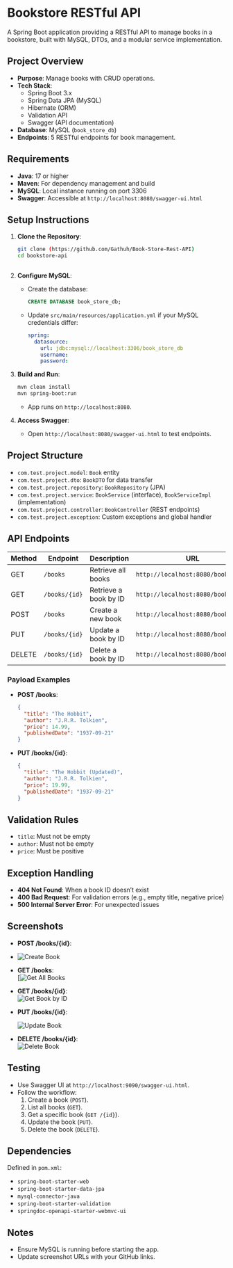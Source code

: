 
# Bookstore RESTful API

A Spring Boot application providing a RESTful API to manage books in a bookstore, built with MySQL, DTOs, and a modular service implementation.

## Project Overview

- **Purpose**: Manage books with CRUD operations.
- **Tech Stack**: 
  - Spring Boot 3.x
  - Spring Data JPA (MySQL)
  - Hibernate (ORM)
  - Validation API
  - Swagger (API documentation)
- **Database**: MySQL (`book_store_db`)
- **Endpoints**: 5 RESTful endpoints for book management.

## Requirements

- **Java**: 17 or higher
- **Maven**: For dependency management and build
- **MySQL**: Local instance running on port 3306
- **Swagger**: Accessible at `http://localhost:8080/swagger-ui.html`

## Setup Instructions

1. **Clone the Repository**:
   ```bash
   git clone (https://github.com/Gathuh/Book-Store-Rest-API)
   cd bookstore-api
 

2. **Configure MySQL**:
   - Create the database:
     ```sql
     CREATE DATABASE book_store_db;
     ```
   - Update `src/main/resources/application.yml` if your MySQL credentials differ:
     ```yaml
     spring:
       datasource:
         url: jdbc:mysql://localhost:3306/book_store_db
         username: 
         password: 
     ```

3. **Build and Run**:
   ```bash
   mvn clean install
   mvn spring-boot:run
   ```
   - App runs on `http://localhost:8080`.

4. **Access Swagger**:
   - Open `http://localhost:8080/swagger-ui.html` to test endpoints.

## Project Structure

- `com.test.project.model`: `Book` entity
- `com.test.project.dto`: `BookDTO` for data transfer
- `com.test.project.repository`: `BookRepository` (JPA)
- `com.test.project.service`: `BookService` (interface), `BookServiceImpl` (implementation)
- `com.test.project.controller`: `BookController` (REST endpoints)
- `com.test.project.exception`: Custom exceptions and global handler

## API Endpoints

| Method | Endpoint            | Description            | URL                                      |
|--------|---------------------|------------------------|------------------------------------------|
| GET    | `/books`           | Retrieve all books     | `http://localhost:8080/books`           |
| GET    | `/books/{id}`      | Retrieve a book by ID  | `http://localhost:8080/books/{id}`      |
| POST   | `/books`           | Create a new book      | `http://localhost:8080/books`           |
| PUT    | `/books/{id}`      | Update a book by ID    | `http://localhost:8080/books/{id}`      |
| DELETE | `/books/{id}`      | Delete a book by ID    | `http://localhost:8080/books/{id}`      |

### Payload Examples

- **POST /books**:
  ```json
  {
    "title": "The Hobbit",
    "author": "J.R.R. Tolkien",
    "price": 14.99,
    "publishedDate": "1937-09-21"
  }
  ```

- **PUT /books/{id}**:
  ```json
  {
    "title": "The Hobbit (Updated)",
    "author": "J.R.R. Tolkien",
    "price": 19.99,
    "publishedDate": "1937-09-21"
  }
  ```

## Validation Rules

- `title`: Must not be empty
- `author`: Must not be empty
- `price`: Must be positive

## Exception Handling

- **404 Not Found**: When a book ID doesn’t exist
- **400 Bad Request**: For validation errors (e.g., empty title, negative price)
- **500 Internal Server Error**: For unexpected issues

## Screenshots


  - **POST /books/{id}**:
  - ![Create Book](https://github.com/Gathuh/Book-Store-Rest-API/blob/main/Screenshot%20from%202025-03-24%2011-02-31.png )
- **GET /books**:  
  [![Get All Books](https://github.com/Gathuh/Book-Store-Rest-API/blob/main/Screenshot%20from%202025-03-24%2011-03-47.png)
- **GET /books/{id}**:  
  ![Get Book by ID](https://github.com/Gathuh/Book-Store-Rest-API/blob/main/Screenshot%20from%202025-03-24%2011-04-17.png)
  

  
- **PUT /books/{id}**:

  ![Update Book](https://github.com/Gathuh/Book-Store-Rest-API/blob/main/Screenshot%20from%202025-03-24%2011-05-56.png)
- **DELETE /books/{id}**:  
  ![Delete Book](https://github.com/Gathuh/Book-Store-Rest-API/blob/main/Screenshot%20from%202025-03-24%2011-06-51.png)

## Testing

- Use Swagger UI at `http://localhost:9090/swagger-ui.html`.
- Follow the workflow:
  1. Create a book (`POST`).
  2. List all books (`GET`).
  3. Get a specific book (`GET /{id}`).
  4. Update the book (`PUT`).
  5. Delete the book (`DELETE`).

## Dependencies

Defined in `pom.xml`:
- `spring-boot-starter-web`
- `spring-boot-starter-data-jpa`
- `mysql-connector-java`
- `spring-boot-starter-validation`
- `springdoc-openapi-starter-webmvc-ui`

## Notes

- Ensure MySQL is running before starting the app.
- Update screenshot URLs with your GitHub links.
```
